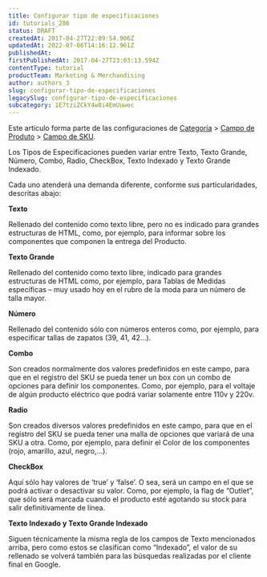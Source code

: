 ```yaml
---
title: Configurar tipo de especificaciones
id: tutorials_286
status: DRAFT
createdAt: 2017-04-27T22:09:54.906Z
updatedAt: 2022-07-06T14:16:12.961Z
publishedAt: 
firstPublishedAt: 2017-04-27T23:03:13.594Z
contentType: tutorial
productTeam: Marketing & Merchandising
author: authors_3
slug: configurar-tipo-de-especificaciones
legacySlug: configurar-tipo-de-especificaciones
subcategory: 1E7tziZCkY4w8i4EmUuwec
---
```



Este artículo forma parte de las configuraciones de [Categoria](/es/tutorial/cadastrando-categoria) &gt; [Campo de Produto](/es/tutorial/criando-um-campo-de-produto) &gt; [Campo de SKU](/es/tutorial/criando-campo-de-sku).

Los Tipos de Especificaciones pueden variar entre Texto, Texto Grande, Número, Combo, Radio, CheckBox, Texto Indexado y Texto Grande Indexado.

Cada uno atenderá una demanda diferente, conforme sus particularidades, descritas abajo:

**Texto**

Rellenado del contenido como texto libre, pero no es indicado para grandes estructuras de HTML, como, por ejemplo, para informar sobre los componentes que componen la entrega del Producto.

**Texto Grande**

Rellenado del contenido como texto libre, indicado para grandes estructuras de HTML como, por ejemplo, para Tablas de Medidas específicas – muy usado hoy en el rubro de la moda para un número de talla mayor.

**Número**

Rellenado del contenido sólo con números enteros como, por ejemplo, para especificar tallas de zapatos (39, 41, 42...).

**Combo**

Son creados normalmente dos valores predefinidos en este campo, para que en el registro del SKU se pueda tener un box con un combo de opciones para definir los componentes. Como, por ejemplo, para el voltaje de algún producto eléctrico que podrá variar solamente entre 110v y 220v.

**Radio**

Son creados diversos valores predefinidos en este campo, para que en el registro del SKU se pueda tener una malla de opciones que variará de una SKU a otra. Como, por ejemplo, para definir el Color de los componentes (rojo, amarillo, azul, negro,&#8230;).

**CheckBox**

Aquí sólo hay valores de ‘true’ y ‘false’. O sea, será un campo en el que se podrá activar o desactivar su valor. Como, por ejemplo, la flag de “Outlet”, que sólo será marcada cuando el producto esté agotando su stock para salir definitivamente de línea.

**Texto Indexado y Texto Grande Indexado**

Siguen técnicamente la misma regla de los campos de Texto mencionados arriba, pero como estos se clasifican como “Indexado”, el valor de su rellenado se volverá también para las búsquedas realizadas por el cliente final en Google.

